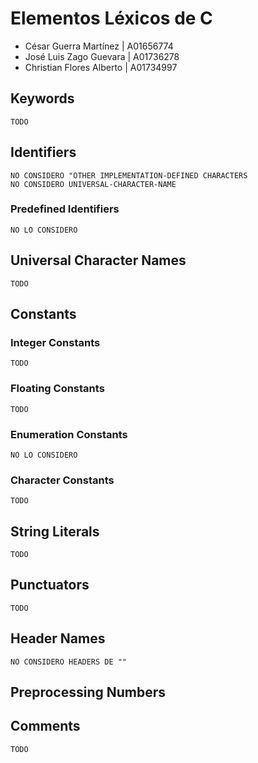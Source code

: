 # Elementos Léxicos de C

- César Guerra Martínez | A01656774
- José Luis Zago Guevara | A01736278
- Christian Flores Alberto | A01734997

## Keywords
    TODO

## Identifiers
    NO CONSIDERO "OTHER IMPLEMENTATION-DEFINED CHARACTERS
    NO CONSIDERO UNIVERSAL-CHARACTER-NAME
### Predefined Identifiers
    NO LO CONSIDERO

## Universal Character Names
    TODO

## Constants
### Integer Constants
    TODO
### Floating Constants
    TODO
### Enumeration Constants
    NO LO CONSIDERO
### Character Constants
    TODO

## String Literals
    TODO

## Punctuators
    TODO

## Header Names
    NO CONSIDERO HEADERS DE ""

## Preprocessing Numbers

## Comments
    TODO
